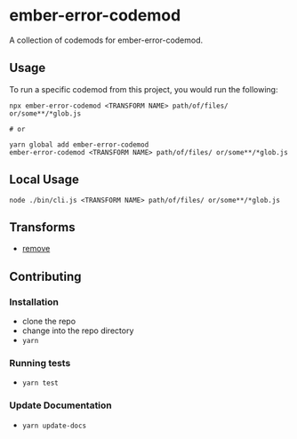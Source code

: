 # ember-error-codemod


A collection of codemods for ember-error-codemod.

## Usage

To run a specific codemod from this project, you would run the following:

```
npx ember-error-codemod <TRANSFORM NAME> path/of/files/ or/some**/*glob.js

# or

yarn global add ember-error-codemod
ember-error-codemod <TRANSFORM NAME> path/of/files/ or/some**/*glob.js
```

## Local Usage
```
node ./bin/cli.js <TRANSFORM NAME> path/of/files/ or/some**/*glob.js
```

## Transforms

<!--TRANSFORMS_START-->
* [remove](transforms/remove/README.md)
<!--TRANSFORMS_END-->

## Contributing

### Installation

* clone the repo
* change into the repo directory
* `yarn`

### Running tests

* `yarn test`

### Update Documentation

* `yarn update-docs`
